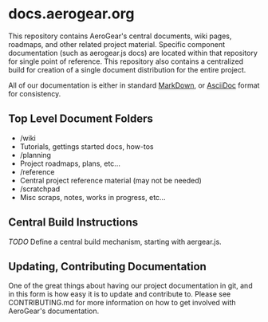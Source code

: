 docs.aerogear.org
=================

This repository contains AeroGear's central documents, wiki pages, roadmaps, and other related project material.  Specific component documentation (such as aerogear.js docs) are located within that repository for single point of reference.  This repository also contains a centralized build for creation of a single document distribution for the entire project.

All of our documentation is either in standard [MarkDown](http://github.github.com/github-flavored-markdown/), or [AsciiDoc](http://www.methods.co.nz/asciidoc/) format for consistency.

Top Level Document Folders
--------------------------

* /wiki
 * Tutorials, gettings started docs, how-tos
* /planning
 * Project roadmaps, plans, etc...
* /reference
 * Central project reference material (may not be needed)
* /scratchpad
 * Misc scraps, notes, works in progress, etc...

Central Build Instructions
--------------------------

*TODO* Define a central build mechanism, starting with aergear.js.


Updating, Contributing Documentation
------------------------------------

One of the great things about having our project documentation in git, and in this form is how easy it is to update and contribute to.  Please see CONTRIBUTING.md for more information on how to get involved with AeroGear's documentation.
